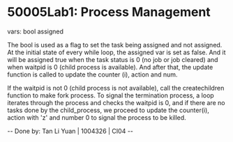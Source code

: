 # 50005Lab1: Process Management

vars: bool assigned

The bool is used as a flag to set the task being assigned and not assigned. At the initial state of every while loop, 
the assigned var is set as false. And it will be assigned true when the task status is 0 (no job or job cleared) and 
when waitpid is 0 (child process is available). And after that, the update function is called to update the counter (i),
action and num.

If the waitpid is not 0 (child process is not available), call the createchildren function to make fork process. To signal
the termination process, a loop iterates through the process and checks the waitpid is 0, and if there are no tasks
done by the child_process, we proceed to update the counter(i), action with 'z' and number 0 to signal the process to be
killed.

-- Done by: Tan Li Yuan | 1004326 | CI04 --
